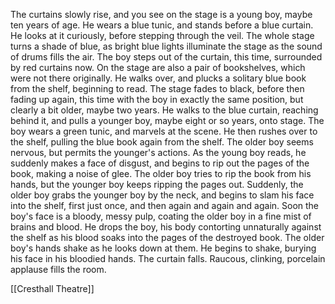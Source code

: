 The curtains slowly rise, and you see on the stage is a young boy, maybe ten years of age. He wears a blue tunic, and stands before a blue curtain. He looks at it curiously, before stepping through the veil. The whole stage turns a shade of blue, as bright blue lights illuminate the stage as the sound of drums fills the air. The boy steps out of the curtain, this time, surrounded by red curtains now. On the stage are also a pair of bookshelves, which were not there originally. He walks over, and plucks a solitary blue book from the shelf, beginning to read. The stage fades to black, before then fading up again, this time with the boy in exactly the same position, but clearly a bit older, maybe two years. He walks to the blue curtain, reaching behind it, and pulls a younger boy, maybe eight or so years, onto stage. The boy wears a green tunic, and marvels at the scene. He then rushes over to the shelf, pulling the blue book again from the shelf. The older boy seems nervous, but permits the younger's actions. As the young boy reads, he suddenly makes a face of disgust, and begins to rip out the pages of the book, making a noise of glee. The older boy tries to rip the book from his hands, but the younger boy keeps ripping the pages out. Suddenly, the older boy grabs the younger boy by the neck, and begins to slam his face into the shelf, first just once, and then again and again and again. Soon the boy's face is a bloody, messy pulp, coating the older boy in a fine mist of brains and blood. He drops the boy, his body contorting unnaturally against the shelf as his blood soaks into the pages of the destroyed book. The older boy's hands shake as he looks down at them. He begins to shake, burying his face in his bloodied hands. The curtain falls. Raucous, clinking, porcelain applause fills the room.

[[Cresthall Theatre]]